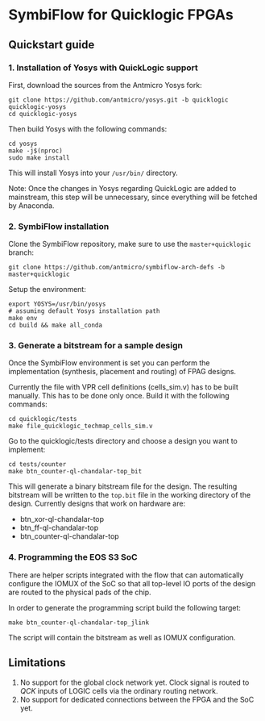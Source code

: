 # SymbiFlow for Quicklogic FPGAs

## Quickstart guide

### 1. Installation of Yosys with QuickLogic support

First, download the sources from the Antmicro Yosys fork:

```
git clone https://github.com/antmicro/yosys.git -b quicklogic quicklogic-yosys
cd quicklogic-yosys
```

Then build Yosys with the following commands:

```
cd yosys
make -j$(nproc)
sudo make install
```

This will install Yosys into your `/usr/bin/` directory.

Note: Once the changes in Yosys regarding QuickLogic are added to mainstream, this step will be unnecessary, since everything will be fetched by Anaconda.

### 2. SymbiFlow installation

Clone the SymbiFlow repository, make sure to use the `master+quicklogic` branch:

```
git clone https://github.com/antmicro/symbiflow-arch-defs -b master+quicklogic
```

Setup the environment:

```
export YOSYS=/usr/bin/yosys
# assuming default Yosys installation path
make env
cd build && make all_conda
```

### 3. Generate a bitstream for a sample design

Once the SymbiFlow environment is set you can perform the implementation (synthesis, placement and routing) of FPAG designs.

Currently the file with VPR cell definitions (cells_sim.v) has to be built manually. This has to be done only once. Build it with the following commands:

```
cd quicklogic/tests
make file_quicklogic_techmap_cells_sim.v
```

Go to the quicklogic/tests directory and choose a design you want to implement:

```
cd tests/counter
make btn_counter-ql-chandalar-top_bit
```

This will generate a binary bitstream file for the design. The resulting bitstream will be written to the `top.bit` file in the working directory of the design. Currently designs that work on hardware are:

- btn_xor-ql-chandalar-top
- btn_ff-ql-chandalar-top
- btn_counter-ql-chandalar-top

### 4. Programming the EOS S3 SoC

There are helper scripts integrated with the flow that can automatically configure the IOMUX of the SoC so that all top-level IO ports of the design are routed to the physical pads of the chip.

In order to generate the programming script build the following target:

```
make btn_counter-ql-chandalar-top_jlink
```

The script will contain the bitstream as well as IOMUX configuration.

## Limitations

1. No support for the global clock network yet. Clock signal is routed to *QCK* inputs of LOGIC cells via the ordinary routing network.
2. No support for dedicated connections between the FPGA and the SoC yet.
